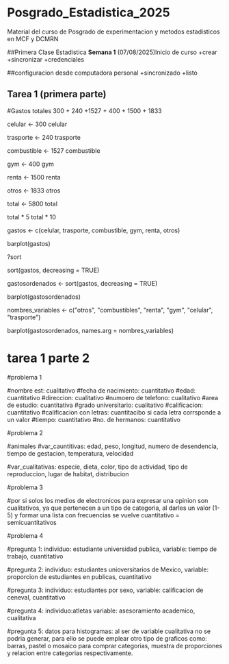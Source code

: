 # Posgrado_Estadistica_2025
Material del curso de Posgrado de experimentacion y metodos estadisticos en MCF y DCMRN

##Primera Clase Estadistica
**Semana 1** (07/08/2025)Inicio de curso
+crear 
+sincronizar
+credenciales

##configuracion desde computadora personal
+sincronizado
+listo

## Tarea 1 (primera parte)
 
#Gastos totales
300 + 240 +1527 + 400 + 1500 + 1833

celular <- 300
celular

trasporte <- 240
trasporte

combustible <- 1527
combustible

gym <- 400
gym

renta <- 1500
renta

otros <- 1833
otros

total <- 5800
total

total * 5
total * 10

gastos <- c(celular, trasporte, combustible, gym, renta, otros) 

barplot(gastos)

?sort

sort(gastos, decreasing = TRUE)

gastosordenados <- sort(gastos, decreasing = TRUE)

barplot(gastosordenados)

nombres_variables <- c("otros", "combustibles", "renta", "gym", "celular", "trasporte")

barplot(gastosordenados, names.arg = nombres_variables)

# tarea 1 parte 2

#problema 1

#nombre est: cualitativo
#fecha de nacimiento: cuantitativo
#edad: cuantitativo
#direccion: cualitativo
#numoero de telefono: cualitativo
#area de estudio: cuantitativa
#grado universitario: cualitativo
#calificacion: cuantitativo
#calificacion con letras: cuantitacibo si cada letra corrsponde a un valor
#tiempo: cuantitativo 
#no. de hermanos: cuantitativo

#problema 2

#animales
#var_cauntitivas: edad, peso, longitud, numero de desendencia, tiempo de gestacion, temperatura, velocidad

#var_cualitativas: especie, dieta, color, tipo de actividad, tipo de reproduccion, lugar de habitat, distribucion 

#problema 3

#por si solos los medios de electronicos para expresar una opinion son cualitativos, ya que pertenecen a un tipo de categoria, al darles un valor (1-5) y formar una lista con frecuencias se vuelve cuantitativo = semicuantitativos

#problema 4

#pregunta 1: individuo: estudiante universidad publica, variable: tiempo de trabajo, cuantitativo

#pregunta 2: individuo: estudiantes unioversitarios de Mexico, variable: proporcion de estudiantes en publicas, cuantitativo

#pregunta 3: individuo:  estudiantes por sexo, variable: calificacion de ceneval, cuantitativo

#pregunta 4: individuo:atletas variable: asesoramiento academico, cualitativa

#pregunta 5: datos para histogramas: al ser de variable cualitativa no se podria generar, para ello se puede emplear otro tipo de graficos como: barras, pastel o mosaico para comprar categorias, muestra de proporciones y relacion entre categorias respectivamente. 


